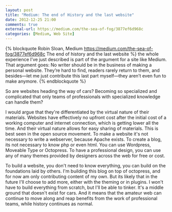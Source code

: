 ```yaml
---
layout: post
title: "Medium: The end of History and the last website"
date: 2012-12-25 21:00
comments: true
external-url: https://medium.com/the-sea-of-fog/3877ef6d968c
categories: [Medium, Web Site]
---
```

{% blockquote Robin Sloan, Medium https://medium.com/the-sea-of-fog/3877ef6d968c The end of history and the last website %}
the whole experience I’ve just described is part of the argument for a site like Medium. That argument goes: No writer should be in the business of making a personal website. They’re hard to find, readers rarely return to them, and besides—let me just contribute this last part myself—they aren’t even fun to make anymore.
{% endblockquote %}

So are websites heading the way of cars?  Becoming so specialized and complicated that only teams of  professionals with specialized knowledge can handle them?     

I would argue that they're differentiated by the virtual nature of their materials.  Websites have effectively no upfront cost after the initial cost of a working computer and internet connection, which is getting lower all the time.  And their virtual nature allows for easy sharing of materials.  This is best seen in the open source movement.  To make a website it's not necessary to write a webserver, because Apache exists.  To create a blog, its not necessary to know php or even html.  You can use Wordpress, Moveable Type or Octopress.  To have a professional design, you can use any of many themes provided by designers across the web for free or cost.   

To build a website, you don't need to know everything, you can build on the foundations laid by others.  I'm building this blog on top of octopress, and for now am only contributing content of my own.  But its likely that in the future I'll choose to add more, either with the theming or in plugins.  I won't have to build everything from scratch, but I'll be able to tinker.  It's a middle ground that doesn't exist for cars.  And it means that the amateur web can continue to move along and reap benefits from the work of professional teams, while history continues as normal.   